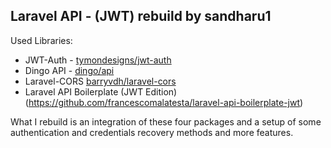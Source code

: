 ## Laravel API - (JWT) rebuild by sandharu1

Used Libraries:

* JWT-Auth - [tymondesigns/jwt-auth](https://github.com/tymondesigns/jwt-auth)
* Dingo API - [dingo/api](https://github.com/dingo/api)
* Laravel-CORS [barryvdh/laravel-cors](http://github.com/barryvdh/laravel-cors)
* Laravel API Boilerplate (JWT Edition)(https://github.com/francescomalatesta/laravel-api-boilerplate-jwt)

What I rebuild is an integration of these four packages and a setup of some authentication and credentials recovery methods and more features.